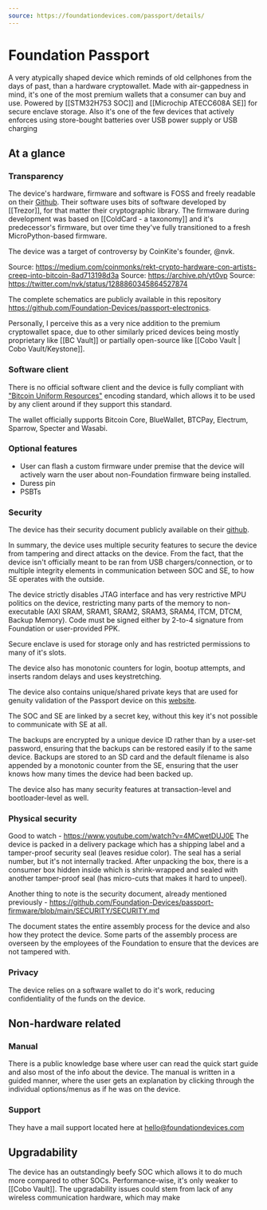 ```yaml
---
source: https://foundationdevices.com/passport/details/
---
```

# Foundation Passport
A very atypically shaped device which reminds of old cellphones from the days of past, than a hardware cryptowallet. Made with air-gappedness in mind, it's one of the most premium wallets that a consumer can buy and use.  Powered by [[STM32H753 SOC]] and [[Microchip ATECC608A SE]] for secure enclave storage. Also it's one of the few devices that actively enforces using store-bought batteries over USB power supply or USB charging

## At a glance

### Transparency
The device's hardware, firmware and software is FOSS and freely readable on their [Github](https://github.com/Foundation-Devices/passport-firmware). Their software uses bits of software developed by [[Trezor]], for that matter their cryptographic library. The firmware during development was based on [[ColdCard - a taxonomy]] and it's predecessor's firmware, but over time they've fully transitioned to a fresh MicroPython-based firmware.

The device was a target of controversy by CoinKite's founder, @nvk.

Source: https://medium.com/coinmonks/rekt-crypto-hardware-con-artists-creep-into-bitcoin-8ad713198d3a
Source: https://archive.ph/yt0vp
Source: https://twitter.com/nvk/status/1288860345864527874

The complete schematics are publicly available in this repository https://github.com/Foundation-Devices/passport-electronics.

Personally, I perceive this as a very nice addition to the premium cryptowallet space, due to other similarly priced devices being mostly proprietary like [[BC Vault]] or partially open-source like [[Cobo Vault | Cobo Vault/Keystone]].

### Software client
There is no official software client and the device is fully compliant with ["Bitcoin Uniform Resources"](https://github.com/BlockchainCommons/Research/blob/master/papers/bcr-2020-005-ur.md) encoding standard, which allows it to be used by any client around if they support this standard.

The wallet officially supports Bitcoin Core, BlueWallet, BTCPay, Electrum, Sparrow, Specter and Wasabi. 

### Optional features
- User can flash a custom firmware under premise that the device will actively warn the user about non-Foundation firmware being installed.
- Duress pin
- PSBTs
### Security
The device has their security document publicly available on their [github](https://github.com/Foundation-Devices/passport-firmware/blob/main/SECURITY/SECURITY.md).

In summary, the device uses multiple security features to secure the device from tampering and direct attacks on the device. From the fact, that the device isn't officially meant to be ran from USB chargers/connection, or to multiple integrity elements in communication between SOC and SE, to how SE operates with the outside.

The device strictly disables JTAG interface and has very restrictive MPU politics on the device, restricting many parts of the memory to non-executable (AXI SRAM, SRAM1, SRAM2, SRAM3, SRAM4, ITCM, DTCM, Backup Memory). Code must be signed either by 2-to-4 signature from Foundation or user-provided PPK.

Secure enclave is used for storage only and has restricted permissions to many of it's slots.

The device also has monotonic counters for login, bootup attempts, and inserts random delays and uses keystretching.

The device also contains unique/shared private keys that are used for genuity validation of the Passport device on this [website](https://validate.foundationdevices.com/).

The SOC and SE are linked by a secret key, without this key it's not possible to communicate with SE at all.

The backups are encrypted by a unique device ID rather than by a user-set password, ensuring that the backups can be restored easily if to the same device. Backups are stored to an SD card and the default filename is also appended by a monotonic counter from the SE, ensuring that the user knows how many times the device had been backed up. 

The device also has many security features at transaction-level and bootloader-level as well.

### Physical security
Good to watch - https://www.youtube.com/watch?v=4MCwetDUJ0E
The device is packed in a delivery package which has a shipping label and a tamper-proof security seal (leaves residue color). The seal has a serial number, but it's not internally tracked. After unpacking the box, there is a consumer box hidden inside which is shrink-wrapped and sealed with another tamper-proof seal (has micro-cuts that makes it hard to unpeel).

Another thing to note is the security document, already mentioned previously - https://github.com/Foundation-Devices/passport-firmware/blob/main/SECURITY/SECURITY.md

The document states the entire assembly process for the device and also how they protect the device. Some parts of the assembly process are overseen by the employees of the Foundation to ensure that the devices are not tampered with.

### Privacy
The device relies on a software wallet to do it's work, reducing confidentiality of the funds on the device.

## Non-hardware related

### Manual
There is a public knowledge base where user can read the quick start guide and also most of the info about the device. The manual is written in a guided manner, where the user gets an explanation by clicking through the individual options/menus as if he was on the device.

### Support
They have a mail support located here at [hello@foundationdevices.com](mailto:hello@foundationdevices.com)

## Upgradability
The device has an outstandingly beefy SOC which allows it to do much more compared to other SOCs. Performance-wise, it's only weaker to [[Cobo Vault]].
The upgradability issues could stem from lack of any wireless communication hardware, which may make 

